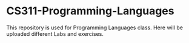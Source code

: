 # CS311-Programming-Languages
This repository is used for Programming Languages class. Here will be uploaded different Labs and exercises.
